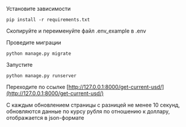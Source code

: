 Установите зависимости

`pip install -r requirements.txt`

Скопируйте и переименуйте файл .env_example в .env

Проведите миграции

`python manage.py migrate`

Запустите

`python manage.py runserver`

Переходите по ссылке [http://127.0.0.1:8000/get-current-usd/](http://127.0.0.1:8000/get-current-usd/)

С каждым обновлением страницы с разницей не менее 10 секунд, обновляются данные по курсу рубля по отношению к доллару, отображается в json-формате
